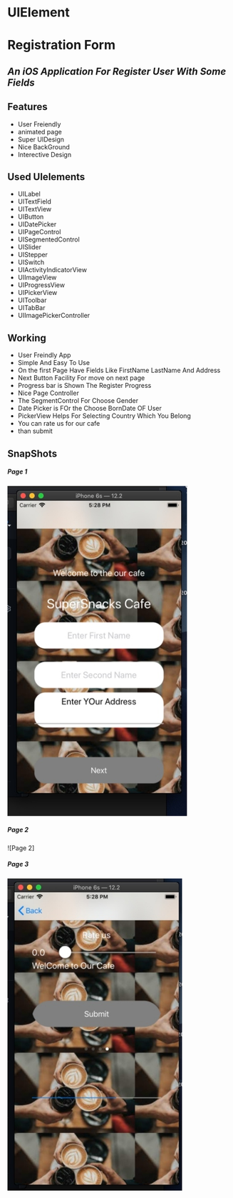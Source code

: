 # UIElement
# Registration Form
## _An iOS Application For Register User With Some Fields_

## Features
- User Freiendly
- animated page 
- Super UIDesign
- Nice BackGround 
- Interective Design

## Used UIelements
- UILabel
- UITextField
- UITextView
- UIButton
- UIDatePicker
- UIPageControl
- UISegmentedControl
- UISlider
- UIStepper
- UISwitch
- UIActivityIndicatorView
- UIImageView
- UIProgressView
- UIPickerView
- UIToolbar
- UITabBar
- UIImagePickerController

## Working
- User Freindly App
- Simple And Easy To Use 
- On the first Page Have Fields Like FirstName LastName And Address
- Next Button Facility For move on next page
- Progress bar is Shown The Register Progress
- Nice Page Controller 
- The SegmentControl For Choose Gender
- Date Picker is FOr the Choose BornDate OF User
- PickerView Helps For Selecting Country Which You Belong
- You can rate us for our cafe
- than submit


## SnapShots
##### Page 1
![Page 1](https://github.com/Prithiviraj69/UIElement/blob/main/Prithiviraj/1624966620150.jpg)

##### Page 2

![Page 2]
##### Page 3
![Page 3](https://github.com/Prithiviraj69/UIElement/blob/main/Prithiviraj/1624966620172.jpg)


